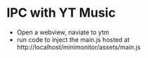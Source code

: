 ﻿
# IPC with YT Music

- Open a webview, naviate to ytm
- run code to inject the main.js hosted at http://localhost/minimonitor/assets/main.js